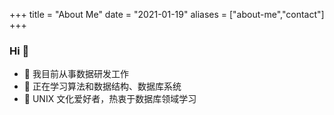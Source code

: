 +++
title = "About Me"
date = "2021-01-19"
aliases = ["about-me","contact"]
+++

### Hi 👋

- 🔭 我目前从事数据研发工作
- 🌱 正在学习算法和数据结构、数据库系统
- 🧐 UNIX 文化爱好者，热衷于数据库领域学习
